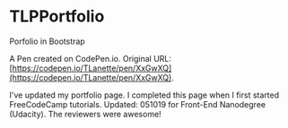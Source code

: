 # TLPPortfolio
Porfolio in Bootstrap

A Pen created on CodePen.io. Original URL: [https://codepen.io/TLanette/pen/XxGwXQ](https://codepen.io/TLanette/pen/XxGwXQ).

I've updated my portfolio page. I completed this page when I first started FreeCodeCamp tutorials. 
Updated: 051019 for Front-End Nanodegree (Udacity). The reviewers were awesome! 
